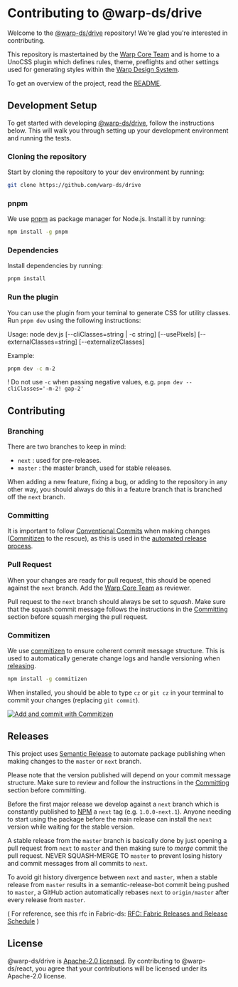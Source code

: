 # Contributing to @warp-ds/drive

Welcome to the [@warp-ds/drive](https://github.com/warp-ds/drive) repository!
We're glad you're interested in contributing.

This repository is mastertained by the [Warp Core Team](https://github.com/orgs/warp-ds/teams/warp-core-team)
and is home to a UnoCSS plugin which defines rules, theme, preflights and other settings used for generating styles within the
[Warp Design System](https://github.com/warp-ds/).

To get an overview of the project, read the [README](README.md).


## Development Setup

To get started with developing [@warp-ds/drive](https://github.com/warp-ds/drive), follow the instructions below.
This will walk you through setting up your development environment and running the tests.


### Cloning the repository

Start by cloning the repository to your dev environment by running:

```sh
git clone https://github.com/warp-ds/drive
```


### pnpm

We use [pnpm](https://pnpm.io/) as package manager for Node.js.
Install it by running:

```sh
npm install -g pnpm
```


### Dependencies

Install dependencies by running:

```sh
pnpm install
```


### Run the plugin

You can use the plugin from your teminal to generate CSS for utility classes.
Run `pnpm dev` using the following instructions:

Usage: node dev.js [--cliClasses=string | -c string] [--usePixels] [--externalClasses=string] [--externalizeClasses]

Example: 
```sh
pnpm dev -c m-2
```

! Do not use `-c` when passing negative values, e.g. `pnpm dev --cliClasses='-m-2! gap-2'`

## Contributing

### Branching

There are two branches to keep in mind:
- `next` : used for pre-releases.
- `master` : the master branch, used for stable releases.

When adding a new feature, fixing a bug, or adding to the repository in any other way,
you should always do this in a feature branch that is branched off the `next` branch.

### Committing

It is important to follow [Conventional Commits](https://www.conventionalcommits.org/) when making changes ([Commitizen](#commitizen) to the rescue),
as this is used in the [automated release process](#releases).

### Pull Request

When your changes are ready for pull request, this should be opened against the `next` branch.
Add the [Warp Core Team](https://github.com/orgs/warp-ds/teams/warp-core-team) as reviewer.

Pull request to the `next` branch should always be set to *squash*.
Make sure that the squash commit message follows the instructions in the [Committing](#committing) section before squash merging the pull request.

### Commitizen

We use [commitizen](https://github.com/commitizen/cz-cli) to ensure coherent commit message structure.
This is used to automatically generate change logs and handle versioning when [releasing](#releases).

```sh
npm install -g commitizen
```

When installed, you should be able to type `cz` or `git cz` in your terminal to commit your changes (replacing
`git commit`).

[![Add and commit with Commitizen](https://github.com/commitizen/cz-cli/raw/master/meta/screenshots/add-commit.png)](https://github.com/commitizen/cz-cli/raw/master/meta/screenshots/add-commit.png)


## Releases

This project uses [Semantic Release](https://github.com/semantic-release/semantic-release) to automate package
publishing when making changes to the `master` or `next` branch.

Please note that the version published will depend on your commit message structure.
Make sure to review and follow the instructions in the [Committing](#committing) section before committing.

Before the first major release we develop against a `next` branch which is constantly published to [NPM](https://www.npmjs.com/package/@warp-ds/drive) a `next` tag (e.g. `1.0.0-next.1`).
Anyone needing to start using the package before the main release can install the `next` version while waiting for the stable version.

A stable release from the `master` branch is basically done by just opening a pull request from `next` to `master` and then making sure to *merge* commit the pull request.
NEVER SQUASH-MERGE TO `master` to prevent losing history and commit messages from all commits to `next`.

To avoid git history divergence between `next` and `master`,
when a stable release from `master` results in a semantic-release-bot commit being pushed to `master`,
a GitHub action automatically rebases `next` to `origin/master` after every release from `master`.

( For reference, see this rfc in Fabric-ds: [RFC: Fabric Releases and Release Schedule](https://github.com/fabric-ds/issues/blob/779d59723993c13d62374516259602d967da56ca/rfcs/0004-releases.md) )

## License

@warp-ds/drive is [Apache-2.0 licensed](https://github.com/warp-ds/react/blob/master/LICENSE).
By contributing to @warp-ds/react, you agree that your contributions will be licensed under its Apache-2.0 license.